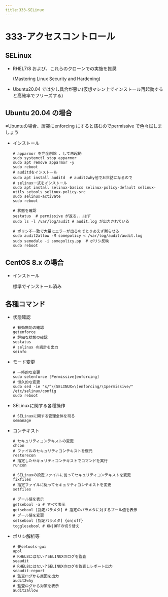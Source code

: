 ```yaml
---
title:333-SELinux
---
```


# 333-アクセスコントロール

## SELinux

- RHEL7/8 および、これらのクローンでの実施を推奨
  
  (Mastering Linux Security and Hardening)
- Ubuntu20.04 では少し具合が悪い(仮想マシン上でインストール再起動すると高確率でフリーズする)


## Ubuntu 20.04 の場合

※Ubuntuの場合、唐突にenforcing にすると詰むのでpermissive で色々試しましょう

- インストール

  ```
  # apparmor を完全削除 、して再起動
  sudo systemctl stop apparmor
  sudo apt remove apparmor -y
  sudo reboot
  # auditdをインストール
  sudo apt install auditd  # audit2why他でお世話になるので
  # selinux一式をインストール
  sudo apt install selinux-basics selinux-policy-default selinux-utils setools selinux-policy-src
  sudo selinux-activate
  sudo reboot

  # 状態を確認
  sestatus  # permissive が返る...はず
  sudo ls -l /var/log/audit # audit.log が出力されている

  # ポリシ不一致で大量にエラーが出るのでとりあえず黙らせる
  sudo audit2allow -M somepolicy < /var/log/audit/audit.log
  sudo semodule -i somepolicy.pp  # ポリシ反映
  sudo reboot
  ```



## CentOS 8.x の場合

- インストール

   標準でインストール済み



## 各種コマンド

- 状態確認

  ```
  # 有効無効の確認
  getenforce
  # 詳細な状態の確認
  sestatus
  # selinux の統計を出力
  seinfo
  ```


- モード変更
  ```
  # 一時的な変更
  sudo setenforce [Permissive|enforcing]
  # 恒久的な変更
  sudo sed -ie "s/^\(SELINUX=\)enforcing/\1permissive/" /etc/selinux/config
  sudo reboot
  ```

- SELinuxに関する各種操作

  ```
  # SELinuxに関する管理全体を司る
  semanage
  ```

- コンテキスト
  
  ```
  # セキュリティコンテキストの変更
  chcon
  # ファイルのセキュリティコンテキストを復元
  restorecon
  # 指定したセキュリティコンテキストでコマンドを実行
  runcon

  # SELinuxの設定ファイルに従ってセキュリティコンテキストを変更
  fixfiles
  # 指定ファイルに従ってセキュリティコンテキストを変更
  setfiles
  
  # ブール値を表示 
  getsebool -a # すべて表示
  getsebool [指定パラメタ] # 指定のパラメタに対するブール値を表示
  # ブール値を変更
  setsebool [指定パラメタ] {on|off} 
  togglesebool # ON|OFFの切り替え
  ```

- ポリシ解析等

  ```
  # 要setools-gui
  apol 
  # RHEL8にはない？SELINUXのログを監査
  seaudit
  # RHEL8にはない？SELINUXのログを監査しレポート出力
  seaudit-report
  # 監査ログから原因を出力
  audit2why
  # 監査ログから対策を表示
  audit2allow
  ```

